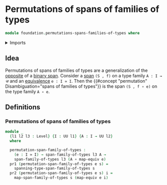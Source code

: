 # Permutations of spans of families of types

```agda
module foundation.permutations-spans-families-of-types where
```

<details><summary>Imports</summary>

```agda
open import foundation.dependent-pair-types
open import foundation.spans-families-of-types
open import foundation.universe-levels

open import foundation-core.equivalences
open import foundation-core.function-types
```

</details>

## Idea

Permutations of spans of families of types are a generalization of the
[opposite](foundation.opposite-spans.md) of a
[binary span](foundation.spans.md). Consider a
[span](foundation.spans-families-of-types.md) `(S , f)` on a type family
`A : I → 𝒰` and an [equivalence](foundation-core.equivalences.md) `e : I ≃ I`.
Then the {{#concept "permutation" Disambiguation="spans of families of types"}}
is the span `(S , f ∘ e)` on the type family `A ∘ e`.

## Definitions

### Permutations of spans of families of types

```agda
module _
  {l1 l2 l3 : Level} {I : UU l1} {A : I → UU l2}
  where

  permutation-span-family-of-types :
    (e : I ≃ I) → span-family-of-types l3 A →
    span-family-of-types l3 (A ∘ map-equiv e)
  pr1 (permutation-span-family-of-types e s) =
    spanning-type-span-family-of-types s
  pr2 (permutation-span-family-of-types e s) i =
    map-span-family-of-types s (map-equiv e i)
```
